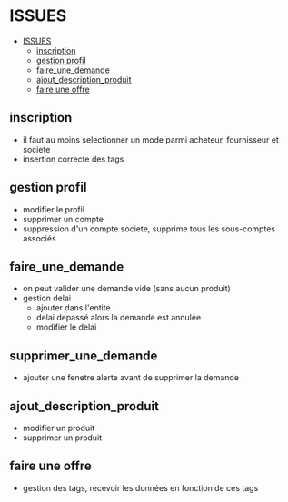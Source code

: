 # ISSUES

- [ISSUES](#issues)
  - [inscription](#inscription)
  - [gestion profil](#gestion-profil)
  - [faire_une_demande](#faire_une_demande)
  - [ajout_description_produit](#ajout_description_produit)
  - [faire une offre](#faire-une-offre)

## inscription
- il faut au moins selectionner un mode parmi acheteur, fournisseur et societe
- insertion correcte des tags

## gestion profil
- modifier le profil
- supprimer un compte
- suppression d'un compte societe, supprime tous les sous-comptes associés

## faire_une_demande
- on peut valider une demande vide (sans aucun produit)
- gestion delai
  - ajouter dans l'entite
  - delai depassé alors la demande est annulée
  - modifier le delai

## supprimer_une_demande
- ajouter une fenetre alerte avant de supprimer la demande

## ajout_description_produit
- modifier un produit
- supprimer un produit

## faire une offre
- gestion des tags, recevoir les données en fonction de ces tags
